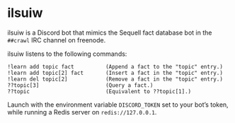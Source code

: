 # ilsuiw
ilsuiw is a Discord bot that mimics the Sequell fact database bot in the `##crawl` IRC channel on freenode.

ilsuiw listens to the following commands:

    !learn add topic fact          (Append a fact to the "topic" entry.)
    !learn add topic[2] fact       (Insert a fact in the "topic" entry.)
    !learn del topic[2]            (Remove a fact in the "topic" entry.)
    ??topic[3]                     (Query a fact.)
    ??topic                        (Equivalent to ??topic[1].)

Launch with the environment variable `DISCORD_TOKEN` set to your bot’s token, while running a Redis server on `redis://127.0.0.1`.
